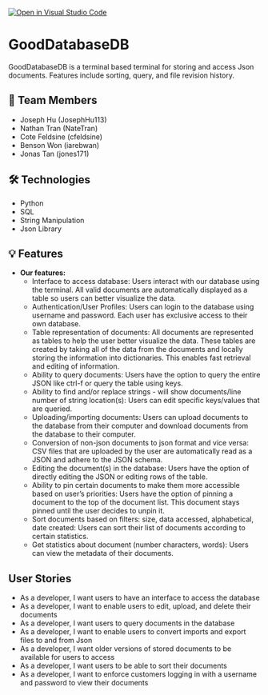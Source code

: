 [![Open in Visual Studio Code](https://classroom.github.com/assets/open-in-vscode-718a45dd9cf7e7f842a935f5ebbe5719a5e09af4491e668f4dbf3b35d5cca122.svg)](https://classroom.github.com/online_ide?assignment_repo_id=11509565&assignment_repo_type=AssignmentRepo)
# GoodDatabaseDB
  GoodDatabaseDB is a terminal based terminal for storing and access Json documents. Features include sorting, query, and file revision history.

## 👥 Team Members
- Joseph Hu (JosephHu113)
- Nathan Tran (NateTran)
- Cote Feldsine (cfeldsine)
- Benson Won (iarebwan)
- Jonas Tan (jones171)

## 🛠️ Technologies
- Python
- SQL
- String Manipulation
- Json Library

## 💡 Features 
- **Our features:**
  - Interface to access database: Users interact with our database using the terminal. All valid documents are automatically displayed as a table so users can better visualize the data.
  - Authentication/User Profiles: Users can login to the database using username and password. Each user has exclusive access to their own database.
  - Table representation of documents: All documents are represented as tables to help the user better visualize the data. These tables are created by taking all of the data from the documents and locally storing the information into dictionaries. This enables fast retrieval and editing of information. 
  - Ability to query documents: Users have the option to query the entire JSON like ctrl-f or query the table using keys.
  - Ability to find and/or replace strings - will show documents/line number of string location(s): Users can edit specific keys/values that are queried.
  - Uploading/importing documents: Users can upload documents to the database from their computer and download documents from the database to their computer. 
  - Conversion of non-json documents to json format and vice versa: CSV files that are uploaded by the user are automatically read as a JSON and adhere to the JSON schema. 
  - Editing the document(s) in the database: Users have the option of directly editing the JSON or editing rows of the table.
  - Ability to pin certain documents to make them more accessible based on user’s priorities: Users have the option of pinning a document to the top of the document list. This document stays pinned until the user decides to unpin it.
  - Sort documents based on filters: size, data accessed, alphabetical, date created: Users can sort their list of documents according to certain statistics.
  - Get statistics about document (number characters, words): Users can view the metadata of their documents.
    
## User Stories
  - As a developer, I want users to have an interface to access the database
  - As a developer, I want to enable users to edit, upload, and delete their documents
  - As a developer, I want users to query documents in the database
  - As a developer, I want to enable users to convert imports and export files to and from Json
  - As a developer, I want older versions of stored documents to be available for users to access
  - As a developer, I want users to be able to sort their documents
  - As a developer, I want to enforce customers logging in with a username and password to view their documents
